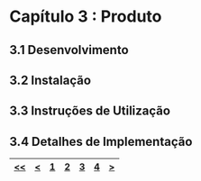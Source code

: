 # Capítulo 3 : Produto

## 3.1 Desenvolvimento

## 3.2 Instalação

## 3.3 Instruções de Utilização

## 3.4 Detalhes de Implementação

| [<<](capitulo1.md) | [<](capitulo2.md) | [1](capitulo1.md) | [2](capitulo2.md) | [3](capitulo3.md) | [4](capitulo4.md) | [>](capitulo4.md) |
| :---: | :---: | :---: | :---: | :---: | :---: | :---: |